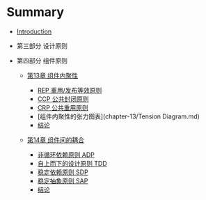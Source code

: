 # Summary

* [Introduction](README.md)

* 第三部分 设计原则

* 第四部分 组件原则

  * [第13章 组件内聚性](chapter-13/summary.md)
    * [REP 重用/发布等效原则](chapter-13/REP.md)
    * [CCP 公共封闭原则](chapter-13/CCP.md)
    * [CRP 公共重用原则](chapter-13/CRP.md)
    * [组件内聚性的张力图表](chapter-13/Tension Diagram.md)
    * [结论](chapter-13/Conclusion.md)

  * [第14章 组件间的耦合](chapter-14/summary.md)
    * [非循环依赖原则 ADP](chapter-14/ADP.md)
    * [自上而下的设计原则 TDD](chapter-14/TDD.md)
    * [稳定依赖原则 SDP](chapter-14/SDP.md)
    * [稳定抽象原则 SAP](chapter-14/SAP.md)
    * [结论](chapter-14/Conclusion.md)
    

